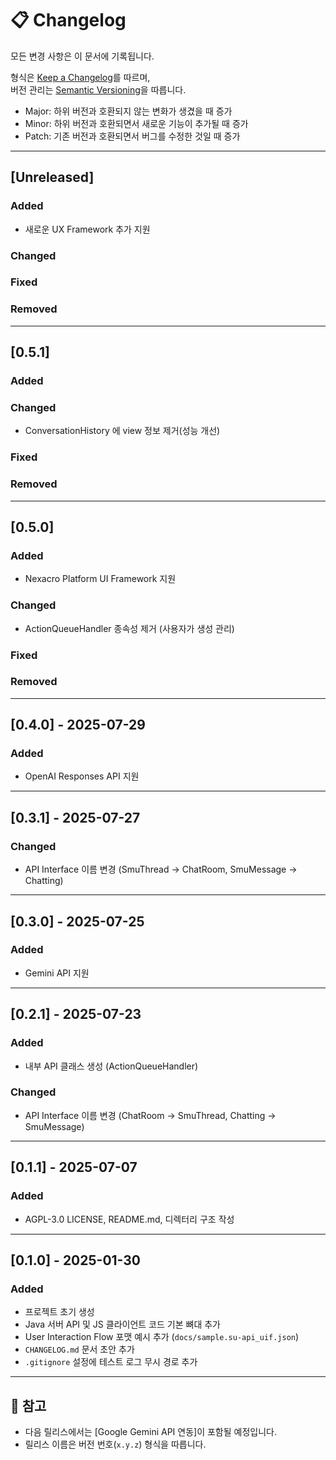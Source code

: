 # 📋 Changelog

모든 변경 사항은 이 문서에 기록됩니다.

형식은 [Keep a Changelog](https://keepachangelog.com/en/1.0.0/)를 따르며,  
버전 관리는 [Semantic Versioning](https://semver.org/lang/ko/)을 따릅니다.
  - Major: 하위 버전과 호환되지 않는 변화가 생겼을 때 증가
  - Minor: 하위 버전과 호환되면서 새로운 기능이 추가될 때 증가
  - Patch: 기존 버전과 호환되면서 버그를 수정한 것일 때 증가
  
---
## [Unreleased]

### Added
- 새로운 UX Framework 추가 지원

### Changed

### Fixed

### Removed

---
## [0.5.1]

### Added

### Changed
 - ConversationHistory 에 view 정보 제거(성능 개선)

### Fixed

### Removed

---
## [0.5.0]

### Added
- Nexacro Platform UI Framework 지원

### Changed
- ActionQueueHandler 종속성 제거 (사용자가 생성 관리)

### Fixed

### Removed

---
## [0.4.0] - 2025-07-29

### Added
- OpenAI Responses API 지원

---
## [0.3.1] - 2025-07-27

### Changed
- API Interface 이름 변경 (SmuThread -> ChatRoom, SmuMessage -> Chatting)

---
## [0.3.0] - 2025-07-25

### Added
- Gemini API 지원

---
## [0.2.1] - 2025-07-23

### Added
- 내부 API 클래스 생성 (ActionQueueHandler)

### Changed
- API Interface 이름 변경 (ChatRoom -> SmuThread, Chatting -> SmuMessage) 

---
## [0.1.1] - 2025-07-07

### Added
- AGPL-3.0 LICENSE, README.md, 디렉터리 구조 작성

---
## [0.1.0] - 2025-01-30

### Added
- 프로젝트 초기 생성
- Java 서버 API 및 JS 클라이언트 코드 기본 뼈대 추가
- User Interaction Flow 포맷 예시 추가 (`docs/sample.su-api_uif.json`)
- `CHANGELOG.md` 문서 초안 추가
- `.gitignore` 설정에 테스트 로그 무시 경로 추가

---

## 📌 참고

- 다음 릴리스에서는 [Google Gemini API 연동]이 포함될 예정입니다.
- 릴리스 이름은 버전 번호(`x.y.z`) 형식을 따릅니다.
